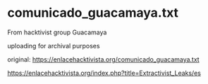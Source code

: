 # comunicado_guacamaya.txt

From hacktivist group Guacamaya

uploading for archival purposes

original: https://enlacehacktivista.org/comunicado_guacamaya.txt

https://enlacehacktivista.org/index.php?title=Extractivist_Leaks/es
